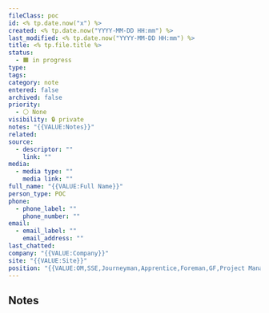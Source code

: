 ```yaml
---
fileClass: poc
id: <% tp.date.now("x") %>
created: <% tp.date.now("YYYY-MM-DD HH:mm") %>
last_modified: <% tp.date.now("YYYY-MM-DD HH:mm") %>
title: <% tp.file.title %>
status:
  - 🟧 in progress
type: 
tags: 
category: note
entered: false
archived: false
priority:
  - ⚪ None
visibility: 🔒 private
notes: "{{VALUE:Notes}}"
related: 
source:
  - descriptor: ""
    link: ""
media:
  - media type: ""
    media link: ""
full_name: "{{VALUE:Full Name}}"
person_type: POC
phone:
  - phone_label: ""
    phone_number: ""
email:
  - email_label: ""
    email_address: ""
last_chatted: 
company: "{{VALUE:Company}}"
site: "{{VALUE:Site}}"
position: "{{VALUE:OM,SSE,Journeyman,Apprentice,Foreman,GF,Project Manager}}"
---
```

## Notes